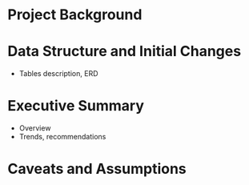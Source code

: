 # Project Background

# Data Structure and Initial Changes
* Tables description, ERD

# Executive Summary
* Overview
* Trends, recommendations

# Caveats and Assumptions
